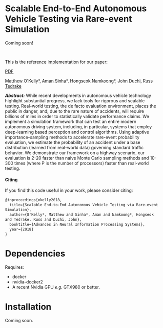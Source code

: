 # Scalable End-to-End Autonomous Vehicle Testing via Rare-event Simulation
Coming soon!
<p align="center">
  <img ![](assets/RareSim.gif)/>
</p>


This is the reference implementation for our paper:

[PDF](https://arxiv.org/abs/1811.00145)

[Matthew O'Kelly*](http://www.mokelly.net/), [Aman Sinha*](http://amansinha.org), [Hongseok Namkoong*](https://web.stanford.edu/~hnamk/), [John Duchi](http://stanford.edu/~jduchi/), [Russ Tedrake](https://groups.csail.mit.edu/locomotion/russt.html)

<em><b>Abstract:</b></em> While recent developments in autonomous vehicle technology highlight substantial progress, we lack tools for rigorous and scalable testing. Real-world testing, the de facto evaluation environment, places the public in danger, and, due to the rare nature of accidents, will require billions of miles in order to statistically validate performance claims. We implement a simulation framework that can test an entire modern autonomous driving system, including, in particular, systems that employ deep-learning based perception and control algorithms. Using adaptive importance-sampling methods to accelerate rare-event probability evaluation, we estimate the probability of an accident under a base distribution (learned from real-world data) governing standard traffic behavior. We demonstrate our framework on a highway scenario, our evaluation is 2-20 faster than naive Monte Carlo sampling methods and 10-300 times (where P is the number of processors) faster than real-world testing.

#### Citing

If you find this code useful in your work, please consider citing:

```
@inproceedings{okelly2018,
  title={Scalable End-to-End Autonomous Vehicle Testing via Rare-event Simulation},
  author={O'Kelly*, Matthew and Sinha*, Aman and Namkoong*, Hongseok and Tedrake, Russ and Duchi, John},
  booktitle={Advances in Neural Information Processing Systems},
  year={2018}
}

```

# Dependencies
Requires:
* docker
* nvidia-docker2
* A recent Nvidia GPU *e.g.* GTX980 or better.

# Installation
Coming soon.
